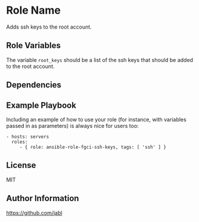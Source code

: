 Role Name
=========

Adds ssh keys to the root account.


Role Variables
--------------

The variable `root_keys` should be a list of the ssh keys that should
be added to the root account.

Dependencies
------------


Example Playbook
----------------

Including an example of how to use your role (for instance, with variables passed in as parameters) is always nice for users too:

    - hosts: servers
      roles:
         - { role: ansible-role-fgci-ssh-keys, tags: [ 'ssh' ] }

License
-------

MIT

Author Information
------------------

https://github.com/jabl

